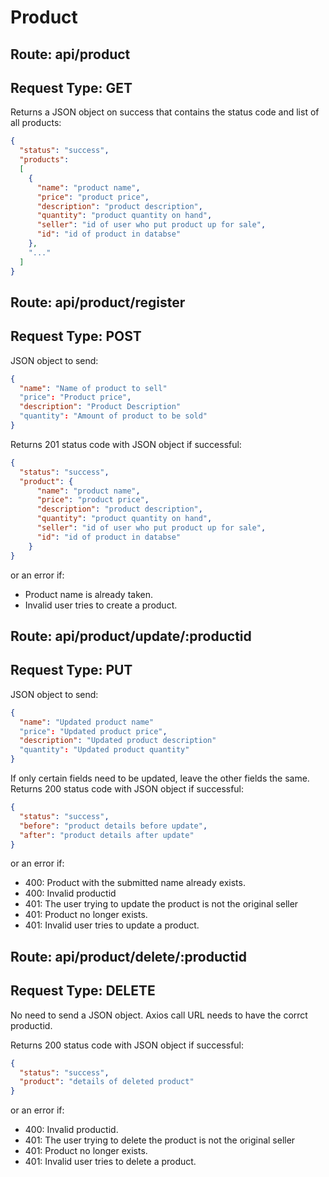 # Product
## Route: **api/product**
## Request Type: **GET**
Returns a JSON object on success that contains the status code and list of all products:
```json
{
  "status": "success",
  "products": 
  [
    {
      "name": "product name",
      "price": "product price",
      "description": "product description",
      "quantity": "product quantity on hand",
      "seller": "id of user who put product up for sale",
      "id": "id of product in databse"
    },
    "..."
  ]
}
```

## Route: **api/product/register**
## Request Type: **POST**
JSON object to send:
```json
{
  "name": "Name of product to sell"
  "price": "Product price",
  "description": "Product Description"
  "quantity": "Amount of product to be sold"
}
```
Returns 201 status code with JSON object if successful:
```json
{
  "status": "success",
  "product": {
      "name": "product name",
      "price": "product price",
      "description": "product description",
      "quantity": "product quantity on hand",
      "seller": "id of user who put product up for sale",
      "id": "id of product in databse"
    }
}
```
or an error if:
* Product name is already taken.
* Invalid user tries to create a product.

## Route: **api/product/update/:productid**
## Request Type: **PUT**
JSON object to send:
```json
{
  "name": "Updated product name"
  "price": "Updated product price",
  "description": "Updated product description"
  "quantity": "Updated product quantity"
}
```
If only certain fields need to be updated, leave the other fields the same.
Returns 200 status code with JSON object if successful:
```json
{
  "status": "success",
  "before": "product details before update", 
  "after": "product details after update"
}
```
 or an error if:
* 400: Product with the submitted name already exists.
* 400: Invalid productid
* 401: The user trying to update the product is not the original seller
* 401: Product no longer exists.
* 401: Invalid user tries to update a product.

## Route: **api/product/delete/:productid**
## Request Type: **DELETE**
No need to send a JSON object. Axios call URL needs to have the corrct productid.

Returns 200 status code with JSON object if successful:
```json
{
  "status": "success",
  "product": "details of deleted product"
}
```
or an error if:
* 400: Invalid productid.
* 401: The user trying to delete the product is not the original seller
* 401: Product no longer exists.
* 401: Invalid user tries to delete a product.
